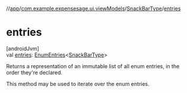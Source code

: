 //[app](../../../index.md)/[com.example.expensesage.ui.viewModels](../index.md)/[SnackBarType](index.md)/[entries](entries.md)

# entries

[androidJvm]\
val [entries](entries.md): [EnumEntries](https://kotlinlang.org/api/latest/jvm/stdlib/kotlin.enums/-enum-entries/index.html)&lt;[SnackBarType](index.md)&gt;

Returns a representation of an immutable list of all enum entries, in the order they're declared.

This method may be used to iterate over the enum entries.
